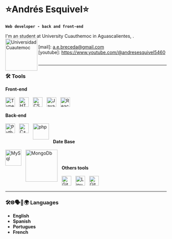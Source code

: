 # ⭐Andrés Esquivel⭐

**`Web developer - back and front-end`**

I'm an student at University Cuauthemoc in Aguascalientes, .
<br />
<img align="left" alt="Universidad Cuautemoc" width="100px" src="https://encrypted-tbn0.gstatic.com/images?q=tbn:ANd9GcSWqI3zsSY1PhorfRCy2DZentzRTnd4nSuL8A&s" />
<br />
[mail]: a.e.breceda@gmail.com
<br />
[youtube]: https://www.youtube.com/@andresesquivel5460
<br /><br />

---

### 🛠️ Tools
<strong>Front-end</strong>
<br /><br />
<img align="left" alt="TypeScript" width="30px" style="padding-right:10px;" src="https://cdn.jsdelivr.net/gh/devicons/devicon/icons/typescript/typescript-plain.svg" />
<img align="left" alt="HTML" width="30px" style="padding-right:10px;" src="https://cdn.jsdelivr.net/gh/devicons/devicon/icons/html5/html5-plain.svg" />
<img align="left" alt="CSS" width="30px" style="padding-right:10px;" src="https://cdn.jsdelivr.net/gh/devicons/devicon/icons/css3/css3-plain.svg" />
<img align="left" alt="JavaScript" width="30px" style="padding-right:10px;" src="https://cdn.jsdelivr.net/gh/devicons/devicon/icons/javascript/javascript-plain.svg" />
<img align="left" alt="React" width="30px" style="padding-right:10px;" src="https://cdn.jsdelivr.net/gh/devicons/devicon/icons/react/react-original.svg" />
<br /><br />

<strong>Back-end</strong>
<br /><br />
<img align="left" alt="Python" width="30px" style="padding-right:10px;" src="https://upload.wikimedia.org/wikipedia/commons/thumb/c/c3/Python-logo-notext.svg/1200px-Python-logo-notext.svg.png" />
<img align="left" alt="C++" width="30px" style="padding-right:10px;" src="https://upload.wikimedia.org/wikipedia/commons/thumb/1/18/ISO_C%2B%2B_Logo.svg/1200px-ISO_C%2B%2B_Logo.svg.png" />
<img align="left" alt="php" width="50px" style="padding-right:10px;" src="https://w7.pngwing.com/pngs/661/939/png-transparent-php-hd-logo.png" />
<br /><br />

<strong>Date Base</strong>
<br /><br />
<img align="left" alt="MySql" width="50px" style="padding-right:10px;" src="https://www.svgrepo.com/show/342053/mysql.svg" />
<img align="left" alt="MongoDb" width="100px" style="padding-right:10px;" src="https://upload.wikimedia.org/wikipedia/commons/thumb/3/32/Mongo-db-logo.png/640px-Mongo-db-logo.png" />


<br /><br />
<strong>Others tools</strong>
<br /><br />
<img align="left" alt="Git" width="30px" style="padding-right:10px;" src="https://cdn.jsdelivr.net/gh/devicons/devicon/icons/git/git-original.svg" />
<img align="left" alt="Linux" width="30px" style="padding-right:10px;" src="https://cdn.jsdelivr.net/gh/devicons/devicon/icons/linux/linux-original.svg" />
<img align="left" alt="GitHub" width="30px" style="padding-right:10px;" src="https://cdn.jsdelivr.net/gh/devicons/devicon/icons/github/github-original.svg" />
<br /><br />

---

### 🛠🌐🗣️💬🌍  Languages
- **English**
- **Spanish**
- **Portugues**
- **French**
